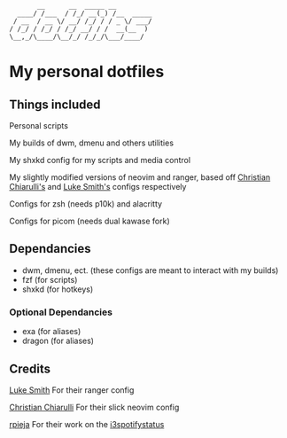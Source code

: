 ```
       __      __  _____ __
  ____/ /___  / /_/ __(_) /__  _____
 / __  / __ \/ __/ /_/ / / _ \/ ___/
/ /_/ / /_/ / /_/ __/ / /  __(__  )
\__,_/\____/\__/_/ /_/_/\___/____/
```


# My personal dotfiles

## Things included

Personal scripts

My builds of dwm, dmenu and others utilities

My shxkd config for my scripts and media control 

My slightly modified versions of neovim and ranger,
based off [Christian Chiarulli's](https://github.com/ChristianChiarulli/nvim) and [Luke Smith's](https://github.com/LukeSmithxyz/voidrice) configs respectively

Configs for zsh (needs p10k) and alacritty

Configs for picom (needs dual kawase fork)

## Dependancies

* dwm, dmenu, ect. (these configs are meant to interact with my builds)
* fzf (for scripts)
* shxkd (for hotkeys)

### Optional Dependancies

* exa (for aliases)
* dragon (for aliases)

## Credits

[Luke Smith](https://github.com/LukeSmithxyz) For their ranger config

[Christian Chiarulli](https://github.com/ChristianChiarulli) For their slick neovim config

[rpieja](https://github.com/rpieja) For their work on the [i3spotifystatus](https://github.com/rpieja/i3spotifystatus)
